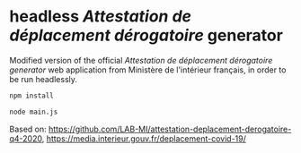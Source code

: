 # headless *Attestation de déplacement dérogatoire* generator

Modified version of the official *Attestation de déplacement dérogatoire generator* web application from Ministère de l'intérieur français, in order to be run headlessly.

```bash
npm install

node main.js
```

Based on: https://github.com/LAB-MI/attestation-deplacement-derogatoire-q4-2020, https://media.interieur.gouv.fr/deplacement-covid-19/
